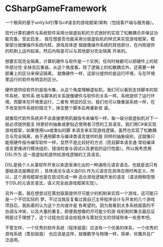 # CSharpGameFramework

一个极简的基于unity3d引擎与c#语言的游戏框架/架构（包括客户端与服务器）。

现代计算机硬件与系统软件采用分层虚拟机的方式很好的实现了松散耦合并保证功能完备。受此启发，
我在想是否也能采用分层虚拟机的样式来实现游戏框架，框架部分就像操作系统内核，游戏具体逻
辑就像操作系统的其他部分，在内核提供的机制上运作起来。然后内核是可以与其他部分完全隔离
开来的。

想要实现完全隔离，计算机硬件与软件是一个实例，任何时候都可以把硬件上的软件部分完
全抹去后重装。从这个角度看，除了逻辑上的松散耦合外，还需要一种部署上的区分来保证隔离，
就像硬件一样，这部分提供的是运行环境，与在环境里运行的软件有明显的区分。

硬件提供给软件的是指令集，从这个角度理解虚拟机，我们可以看到支持脚本的软件系统，软件系
统与脚本的关系就像硬件与软件的关系一样。系统提供了运行环境，而脚本在环境里运行，二者有
明显的区分。我们也可以像重装系统一样，在不改变软件系统的情况下，抹去整个脚本后再重新安
装。

就像现代软件系统并不会直接使用机器指令来编写一样，每一级分层虚拟机对下一层必须提供能支
持更好的抽象或更贴近使用者习惯的工具语言。我们用C#来实现游戏框架，如果使用lua或类似的脚
本语言来实现游戏逻辑，虽然也实现了松散耦合与完全隔离，由于通用脚本与编译类语言提供的是
同样的抽象级别，这就像只能用硬件指令编写软件一样，显然不是比较好的方式（而且脚本语言通
常较编译语言更难进行模块组织、错误检查与调试以及更低的运行性能）。所以我考虑用DSL作为
这一层虚拟机提供给游戏逻辑的工具语言。

DSL是我个人从事软件开发以来逐渐演化出的一种通用元语言语法，也就是说只有基础语法是确定的
，具体语法与语义由DSL作为元语言在具体应用时再定义，所以，这个游戏框架也是在尝试形成一种
适合游戏逻辑开发的语言（语法稍稍受限于DSL的元语言语法，语义完全由游戏框架实现）。

另外一面，我在想尝试在策划层面提供尽可能少的机制来实现一个游戏，这可能只是一个不切实际的
梦。不过当我反复看过我自己主导程序设计与开发的几个游戏项目后，我执着的认为这个方向或许是
有希望的。因为我看到太多系统层面的不协调与冲突，以及大量的重复。即便我想像的尽可能少的游
戏机制的集合最后证明是过于理想了，这个过程也应该会给程序与策划交叉的领域带来一些思考吧。

不管怎样，一个优秀的软件系统（程序层面）应该有一个优美的体系，一个优秀的游戏系统（策划层面）
也应该是这样，就像数学与物理一样，简单、优雅并且广泛适用。
